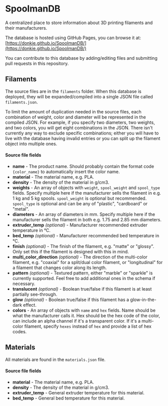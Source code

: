 # SpoolmanDB
A centralized place to store information about 3D printing filaments and their manufacturers.

The database is hosted using GitHub Pages, you can browse it at: [https://donkie.github.io/SpoolmanDB/](https://donkie.github.io/SpoolmanDB/)

You can contribute to this database by adding/editing files and submitting pull requests in this repository.

## Filaments
The source files are in the `filaments` folder. When this database is deployed, they will be expanded/compiled into a single JSON file called `filaments.json`.

To limit the amount of duplication needed in the source files, each combination of weight, color and diameter will be represented in the compiled JSON. For example, if you specify two diameters, two weights, and two colors, you will get eight combinations in the JSON. There isn't currently any way to exclude specific combinations; either you will have to live with the database having invalid
entries or you can split up the filament object into multiple ones.

#### Source file fields
 * **name** - The product name. Should probably contain the format code `{color_name}` to automatically insert the color name.
 * **material** - The material name, e.g. PLA.
 * **density** - The density of the material in g/cm3.
 * **weights** - An array of objects with `weight`, `spool_weight` and `spool_type` fields. Specify multiple here if the manufacturer sells the filament in e.g. 1 kg and 5 kg spools. `spool_weight` is optional but recommended. `spool_type` is optional and can be any of "plastic", "cardboard" or "metal".
 * **diameters** - An array of diameters in mm. Specify multiple here if the manufacturer sells the filament in both e.g. 1.75 and 2.85 mm diameters.
 * **extruder_temp** *(optional)* - Manufacturer recommended extruder temperature in °C.
 * **bed_temp** *(optional)* - Manufacturer recommended bed temperature in °C.
 * **finish** *(optional)* - The finish of the filament, e.g. "matte" or "glossy". Only set this if the filament is designed with this in mind.
 * **multi_color_direction** *(optional)* - The direction of the multi-color filament, e.g. "coaxial" for a split/dual color filament, or "longitudinal" for a filament that changes color along its length.
 * **pattern** *(optional)* - Textured pattern, either "marble" or "sparkle" is currently supported. Feel free to add additional ones in the schema if necessary.
 * **translucent** *(optional)* - Boolean true/false if this filament is at least partially see-through.
 * **glow** *(optional)* - Boolean true/false if this filament has a glow-in-the-dark effect.
 * **colors** - An array of objects with `name` and `hex` fields. Name should be what the manufacturer calls it. Hex should be the hex code of the color, can include an alpha channel if it's a transparent color. If it's a multi-color filament, specify `hexes` instead of `hex` and provide a list of hex codes.

## Materials
All materials are found in the `materials.json` file.

#### Source file fields
 * **material** - The material name, e.g. PLA.
 * **density** - The density of the material in g/cm3.
 * **extruder_temp** - General extruder temperature for this material.
 * **bed_temp** - General bed temperature for this material.
